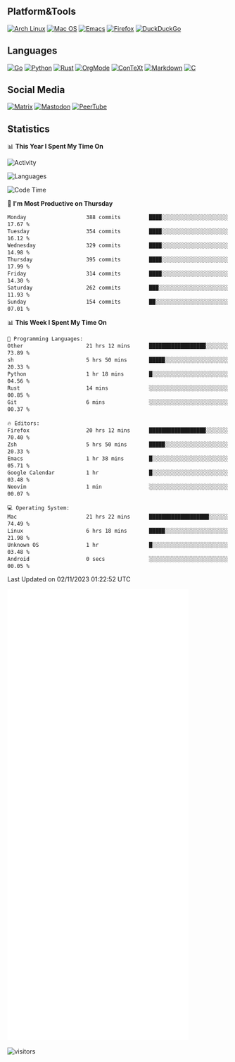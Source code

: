 ## Platform&Tools

[![Arch Linux](https://img.shields.io/badge/ArchLinux-1793D1?logo=arch-linux&logoColor=fff&style=flat-square)](https://archlinux.org/)
[![Mac OS](https://img.shields.io/badge/MacOS-000000?style=flat-square&logo=macos&logoColor=F0F0F0)](https://www.apple.com/macos/)
[![Emacs](https://img.shields.io/badge/Emacs-%237F5AB6.svg?&style=flat-square&logo=gnu-emacs&logoColor=white)](https://www.gnu.org/software/emacs/)
[![Firefox](https://img.shields.io/badge/Firefox-FF7139?style=flat-square&logo=Firefox-Browser&logoColor=white)](https://firefox.com/)
[![DuckDuckGo](https://img.shields.io/badge/DuckDuckGo-DE5833?style=flat-square&logo=DuckDuckGo&logoColor=white)](https://duckduckgo.com/)

## Languages

[![Go](https://img.shields.io/badge/Golang-%2300ADD8.svg?style=flat-square&logo=go&logoColor=white)](https://golang.org/)
[![Python](https://img.shields.io/badge/Python-3670A0?style=flat-square&logo=python&logoColor=ffdd54)](https://www.python.org/)
[![Rust](https://img.shields.io/badge/Rust-%23000000.svg?style=flat-square&logo=rust&logoColor=white)](https://www.rust-lang.org/)
[![OrgMode](https://img.shields.io/badge/OrgMode-%23000000.svg?style=flat-square&logo=org&logoColor=white)](https://orgmode.org/)
[![ConTeXt](https://img.shields.io/badge/ConTeXt-%23008080.svg?style=flat-square&logo=latex&logoColor=white)](https://contextgarden.net/)
[![Markdown](https://img.shields.io/badge/MarkDown-%23000000.svg?style=flat-square&logo=markdown&logoColor=white)](https://daringfireball.net/projects/markdown/)
[![C](https://img.shields.io/badge/C-%2300599C.svg?style=flat-square&logo=c&logoColor=white)](https://www.iso.org/standard/74528.html)

## Social Media
<!--[![Telegram](https://img.shields.io/badge/SteamedFish-2CA5E0?style=social&logo=telegram&logoColor=white)](https://t.me/SteamedFish)-->

[![Matrix](https://img.shields.io/badge/SteamedFish-2CA5E0?style=social&logo=matrix&logoColor=black)](https://matrix.to/#/@i:steamedfish.org)
[![Mastodon](https://img.shields.io/mastodon/follow/109596467238113271?domain=https%3A%2F%2Fmastodon.steamedfish.org%2F&style=social)](https://steamedfish.org/@SteamedFish)
[![PeerTube](https://img.shields.io/badge/PeerTube-23000000.svg?logo=peertube&style=social)](https://peertube.steamedfish.org/)

## Statistics


📊 **This Year I Spent My Time On** 

![Activity](https://wakatime.com/share/@SteamedFish/7529f30a-f1b7-40a4-8d09-e6d855cb7a13.png)

![Languages](https://wakatime.com/share/@SteamedFish/1c5e5366-0e9e-40d8-ac85-d630f61b69c6.svg)

<!--START_SECTION:waka-->
![Code Time](http://img.shields.io/badge/Code%20Time-3%2C032%20hrs%2039%20mins-blue)

📅 **I'm Most Productive on Thursday** 

```text
Monday                   388 commits         ████░░░░░░░░░░░░░░░░░░░░░   17.67 % 
Tuesday                  354 commits         ████░░░░░░░░░░░░░░░░░░░░░   16.12 % 
Wednesday                329 commits         ████░░░░░░░░░░░░░░░░░░░░░   14.98 % 
Thursday                 395 commits         ████░░░░░░░░░░░░░░░░░░░░░   17.99 % 
Friday                   314 commits         ████░░░░░░░░░░░░░░░░░░░░░   14.30 % 
Saturday                 262 commits         ███░░░░░░░░░░░░░░░░░░░░░░   11.93 % 
Sunday                   154 commits         ██░░░░░░░░░░░░░░░░░░░░░░░   07.01 % 
```


📊 **This Week I Spent My Time On** 

```text
💬 Programming Languages: 
Other                    21 hrs 12 mins      ██████████████████░░░░░░░   73.89 % 
sh                       5 hrs 50 mins       █████░░░░░░░░░░░░░░░░░░░░   20.33 % 
Python                   1 hr 18 mins        █░░░░░░░░░░░░░░░░░░░░░░░░   04.56 % 
Rust                     14 mins             ░░░░░░░░░░░░░░░░░░░░░░░░░   00.85 % 
Git                      6 mins              ░░░░░░░░░░░░░░░░░░░░░░░░░   00.37 % 

🔥 Editors: 
Firefox                  20 hrs 12 mins      ██████████████████░░░░░░░   70.40 % 
Zsh                      5 hrs 50 mins       █████░░░░░░░░░░░░░░░░░░░░   20.33 % 
Emacs                    1 hr 38 mins        █░░░░░░░░░░░░░░░░░░░░░░░░   05.71 % 
Google Calendar          1 hr                █░░░░░░░░░░░░░░░░░░░░░░░░   03.48 % 
Neovim                   1 min               ░░░░░░░░░░░░░░░░░░░░░░░░░   00.07 % 

💻 Operating System: 
Mac                      21 hrs 22 mins      ███████████████████░░░░░░   74.49 % 
Linux                    6 hrs 18 mins       █████░░░░░░░░░░░░░░░░░░░░   21.98 % 
Unknown OS               1 hr                █░░░░░░░░░░░░░░░░░░░░░░░░   03.48 % 
Android                  0 secs              ░░░░░░░░░░░░░░░░░░░░░░░░░   00.05 % 
```


 Last Updated on 02/11/2023 01:22:52 UTC
<!--END_SECTION:waka-->


![Metrics](https://github.com/SteamedFish/SteamedFish/blob/master/github-metrics.svg)


![visitors](https://visitor-badge.laobi.icu/badge?page_id=SteamedFish.SteamedFish)
